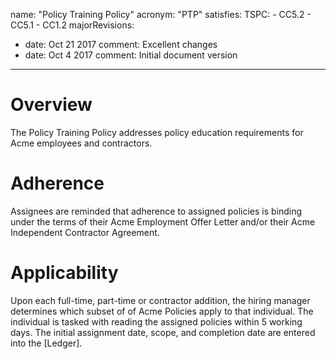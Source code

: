 name: "Policy Training Policy"
acronym: "PTP"
satisfies:
  TSPC:
    - CC5.2
    - CC5.1
    - CC1.2
majorRevisions:
  - date: Oct 21 2017
    comment: Excellent changes
  - date: Oct 4 2017
    comment: Initial document version
---

# Overview

The Policy Training Policy addresses policy education requirements for Acme employees and contractors.

# Adherence

Assignees are reminded that adherence to assigned policies is binding under the terms of their Acme Employment Offer Letter and/or their Acme Independent Contractor Agreement.

# Applicability

Upon each full-time, part-time or contractor addition, the hiring manager determines which subset of of Acme Policies apply to that individual. The individual is tasked with reading the assigned policies within 5 working days. The initial assignment date, scope, and completion date are entered into the [Ledger].
